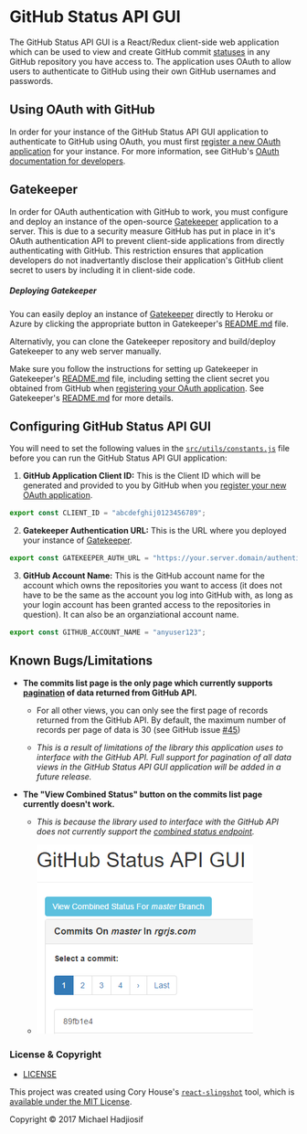 # GitHub Status API GUI

The GitHub Status API GUI is a React/Redux client-side web application which can be used to view and create GitHub commit [statuses](https://developer.github.com/v3/repos/statuses/) in any GitHub repository you have access to. The application uses OAuth to allow users to authenticate to GitHub using their own GitHub usernames and passwords.

## Using OAuth with GitHub
In order for your instance of the GitHub Status API GUI application to authenticate to GitHub using OAuth, you must first [register a new OAuth application](https://github.com/settings/applications/new) for your instance. For more information, see GitHub's [OAuth documentation for developers](https://developer.github.com/v3/oauth/#oauth).

## Gatekeeper
In order for OAuth authentication with GitHub to work, you must configure and deploy an instance of the open-source [Gatekeeper](https://github.com/prose/gatekeeper) application to a server. This is due to a security measure GitHub has put in place in it's OAuth authentication API to prevent client-side applications from directly authenticating with GitHub. This restriction ensures that application developers do not inadvertantly disclose their application's GitHub client secret to users by including it in client-side code.

##### Deploying Gatekeeper
You can easily deploy an instance of [Gatekeeper](https://github.com/prose/gatekeeper) directly to Heroku or Azure by clicking the appropriate button in Gatekeeper's [README.md](https://github.com/prose/gatekeeper#deploy-on-heroku) file.

Alternativly, you can clone the Gatekeeper repository and build/deploy Gatekeeper to any web server manually.

Make sure you follow the instructions for setting up Gatekeeper in Gatekeeper's [README.md](https://github.com/prose/gatekeeper#setup-your-gatekeeper) file, including setting the client secret you obtained from GitHub when [registering your OAuth application](#Using-OAuth-with-GitHub). See Gatekeeper's [README.md](https://github.com/prose/gatekeeper#setup-your-gatekeeper) for more details.

## Configuring GitHub Status API GUI
You will need to set the following values in the [`src/utils/constants.js`](src/utils/constants.js) file before you can run the GitHub Status API GUI application:

1)  **GitHub Application Client ID:** This is the Client ID which will be generated and provided to you by GitHub when you [register your new OAuth application](#using-oauth-with-github).
```JavaScript
export const CLIENT_ID = "abcdefghij0123456789";
```
2)  **Gatekeeper Authentication URL:** This is the URL where you deployed your instance of [Gatekeeper](#deploying-gatekeeper).
```JavaScript
export const GATEKEEPER_AUTH_URL = "https://your.server.domain/authenticate/";
```
3) **GitHub Account Name:** This is the GitHub account name for the account which owns the repositories you want to access (it does not have to be the same as the account you log into GitHub with, as long as your login account has been granted access to the repositories in question). It can also be an organziational account name.
```JavaScript
export const GITHUB_ACCOUNT_NAME = "anyuser123";
```

## Known Bugs/Limitations
-   **The commits list page is the only page which currently supports [pagination](https://developer.github.com/v3/#pagination) of data returned from GitHub API.**

    -   For all other views, you can only see the first page of records returned from the GitHub API. By default, the maximum number of records per page of data is 30 (see GitHub issue [#45](https://github.com/compumike08/GitHub_Status_API_GUI/issues/45))

    -   _This is a result of limitations of the library this application uses to interface with the GitHub API. Full support for pagination of all data views in the GitHub Status API GUI application will be added in a future release._
-   **The "View Combined Status" button on the commits list page currently doesn't work.**

    -   _This is because the library used to interface with the GitHub API does not currently support the [combined status endpoint](https://developer.github.com/v3/repos/statuses/#get-the-combined-status-for-a-specific-ref)._

    -   ![Combined Status Button Screenshot](docs/img/Combined_Status_Button_Screenshot.png)

### License & Copyright
-   [LICENSE](LICENSE)

This project was created using Cory House's [`react-slingshot`](https://github.com/coryhouse/react-slingshot) tool, which is [available under the MIT License](https://github.com/coryhouse/react-slingshot/blob/master/LICENSE).

Copyright &copy; 2017 Michael Hadjiosif

